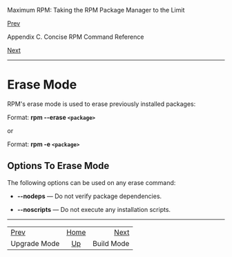 <div class="NAVHEADER">

Maximum RPM: Taking the RPM Package Manager to the Limit

</div>

[Prev](s1-rpm-commands-upgrade-mode.html)

Appendix C. Concise RPM Command Reference

[Next](s1-rpm-commands-build-mode.html)

-----

<div class="sect1">

# <span id="s1-rpm-commands-erase-mode">Erase Mode</span>

RPM's erase mode is used to erase previously installed packages:

Format: **rpm --erase `<package>`**

or

Format: **rpm -e `<package>`**

<div class="sect2">

## <span id="s2-rpm-commands-erase-options">Options To Erase Mode</span>

The following options can be used on any erase command:

  - **--nodeps** — Do not verify package dependencies.

  - **--noscripts** — Do not execute any installation scripts.

</div>

</div>

<div class="NAVFOOTER">

-----

|                                           |                            |                                         |
| :---------------------------------------- | :------------------------: | --------------------------------------: |
| [Prev](s1-rpm-commands-upgrade-mode.html) |     [Home](index.html)     | [Next](s1-rpm-commands-build-mode.html) |
| Upgrade Mode                              | [Up](ch-rpm-commands.html) |                              Build Mode |

</div>
